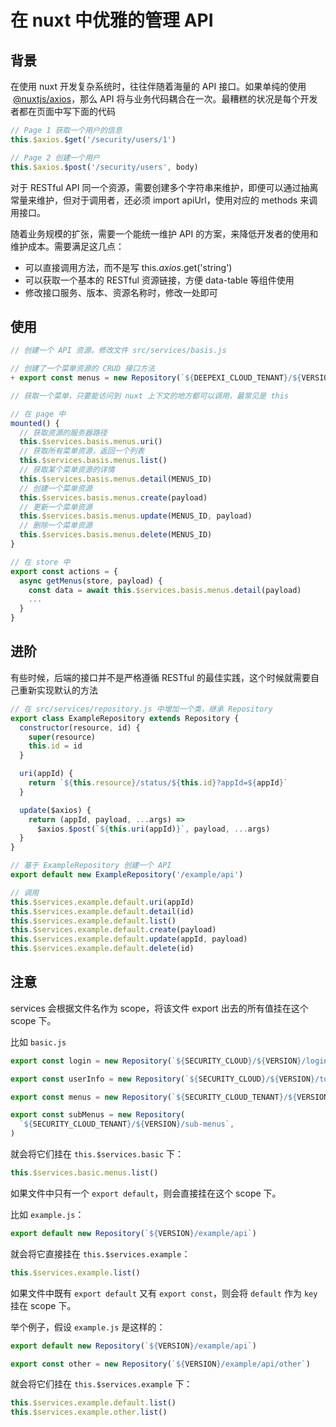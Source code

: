 # 在 nuxt 中优雅的管理 API

## 背景

在使用 nuxt 开发复杂系统时，往往伴随着海量的 API 接口。如果单纯的使用  [@nuxtjs/axios](#)，那么 API 将与业务代码耦合在一次。最糟糕的状况是每个开发者都在页面中写下面的代码

```javascript
// Page 1 获取一个用户的信息
this.$axios.$get('/security/users/1')

// Page 2 创建一个用户
this.$axios.$post('/security/users', body)
```

对于 RESTful API 同一个资源，需要创建多个字符串来维护，即便可以通过抽离常量来维护，但对于调用者，还必须 import apiUrl，使用对应的 methods 来调用接口。

随着业务规模的扩张，需要一个能统一维护 API 的方案，来降低开发者的使用和维护成本。需要满足这几点：

- 可以直接调用方法，而不是写 this.$axios.$get('string')
- 可以获取一个基本的 RESTful 资源链接，方便 data-table 等组件使用
- 修改接口服务、版本、资源名称时，修改一处即可

## 使用

```javascript
// 创建一个 API 资源，修改文件 src/services/basis.js

// 创建了一个菜单资源的 CRUD 接口方法
+ export const menus = new Repository(`${DEEPEXI_CLOUD_TENANT}/${VERSION}/menus`)

// 获取一个菜单，只要能访问到 nuxt 上下文的地方都可以调用，最常见是 this

// 在 page 中
mounted() {
  // 获取资源的服务器路径
  this.$services.basis.menus.uri()
  // 获取所有菜单资源，返回一个列表
  this.$services.basis.menus.list()
  // 获取某个菜单资源的详情
  this.$services.basis.menus.detail(MENUS_ID)
  // 创建一个菜单资源
  this.$services.basis.menus.create(payload)
  // 更新一个菜单资源
  this.$services.basis.menus.update(MENUS_ID, payload)
  // 删除一个菜单资源
  this.$services.basis.menus.delete(MENUS_ID)
}

// 在 store 中
export const actions = {
  async getMenus(store, payload) {
    const data = await this.$services.basis.menus.detail(payload)
    ...
  }
}
```

## 进阶

有些时候，后端的接口并不是严格遵循 RESTful 的最佳实践，这个时候就需要自己重新实现默认的方法

```javascript
// 在 src/services/repository.js 中增加一个类，继承 Repository
export class ExampleRepository extends Repository {
  constructor(resource, id) {
    super(resource)
    this.id = id
  }

  uri(appId) {
    return `${this.resource}/status/${this.id}?appId=${appId}`
  }

  update($axios) {
    return (appId, payload, ...args) =>
      $axios.$post(`${this.uri(appId)}`, payload, ...args)
  }
}

// 基于 ExampleRepository 创建一个 API
export default new ExampleRepository('/example/api')

// 调用
this.$services.example.default.uri(appId)
this.$services.example.default.detail(id)
this.$services.example.default.list()
this.$services.example.default.create(payload)
this.$services.example.default.update(appId, payload)
this.$services.example.default.delete(id)
```
## 注意

services 会根据文件名作为 scope，将该文件 export 出去的所有值挂在这个 scope 下。

比如 `basic.js`
```js
export const login = new Repository(`${SECURITY_CLOUD}/${VERSION}/login`)

export const userInfo = new Repository(`${SECURITY_CLOUD}/${VERSION}/token`)

export const menus = new Repository(`${SECURITY_CLOUD_TENANT}/${VERSION}/menus`)

export const subMenus = new Repository(
  `${SECURITY_CLOUD_TENANT}/${VERSION}/sub-menus`,
)
```

就会将它们挂在 `this.$services.basic` 下：
```js
this.$services.basic.menus.list()
```

如果文件中只有一个 `export default`，则会直接挂在这个 scope 下。

比如 `example.js`：
```js
export default new Repository(`${VERSION}/example/api`)
```

就会将它直接挂在 `this.$services.example`：
```js
this.$services.example.list()
```

如果文件中既有 `export default` 又有 `export const`，则会将 `default` 作为 `key` 挂在 scope 下。

举个例子，假设 `example.js` 是这样的：
```js
export default new Repository(`${VERSION}/example/api`)

export const other = new Repository(`${VERSION}/example/api/other`)
```

就会将它们挂在 `this.$services.example` 下：
```js
this.$services.example.default.list()
this.$services.example.other.list()
```
